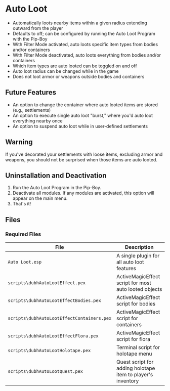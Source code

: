 # Auto Loot

* Automatically loots nearby items within a given radius extending outward from the player
* Defaults to off; can be configured by running the Auto Loot Program with the Pip-Boy
* With Filter Mode activated, auto loots specific item types from bodies and/or containers
* With Filter Mode deactivated, auto loots everything from bodies and/or containers
* Which item types are auto looted can be toggled on and off
* Auto loot radius can be changed while in the game
* Does not loot armor or weapons outside bodies and containers

## Future Features

* An option to change the container where auto looted items are stored (e.g., settlements)
* An option to execute single auto loot "burst," where you'd auto loot everything nearby once
* An option to suspend auto loot while in user-defined settlements

## Warning

If you've decorated your settlements with loose items, excluding armor and weapons, you should not be surprised when those items are auto looted.

## Uninstallation and Deactivation

1. Run the Auto Loot Program in the Pip-Boy.
2. Deactivate all modules. If any modules are activated, this option will appear on the main menu.
3. That's it!

## Files

### Required Files

File | Description
--- | ---
`Auto Loot.esp` | A single plugin for all auto loot features
`scripts\dubhAutoLootEffect.pex` | ActiveMagicEffect script for most auto looted objects
`scripts\dubhAutoLootEffectBodies.pex` | ActiveMagicEffect script for bodies
`scripts\dubhAutoLootEffectContainers.pex` | ActiveMagicEffect script for containers
`scripts\dubhAutoLootEffectFlora.pex` | ActiveMagicEffect script for flora
`scripts\dubhAutoLootHolotape.pex` | Terminal script for holotape menu
`scripts\dubhAutoLootQuest.pex` | Quest script for adding holotape item to player's inventory